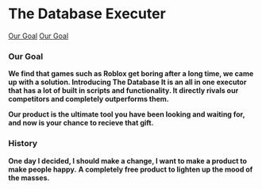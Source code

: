 # The Database Executer
[Our Goal](https://github.com/czctus/td/edit/main/README.md#our-goal)
[Our Goal](https://github.com/czctus/td/edit/main/README.md#history)
### Our Goal
**We find that games such as Roblox get boring after a long time, we came up with a solution. Introducing The Database
It is an all in one executor that has a lot of built in scripts and functionality. It directly rivals our competitors and completely outperforms them.**

**Our product is the ultimate tool you have been looking and waiting for, and now is your chance to recieve that gift.**

### History

**One day I decided, I should make a change, I want to make a product to make people happy.**
**A completely free product to lighten up the mood of the masses.**


